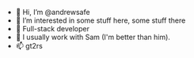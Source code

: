 - 👋 Hi, I’m @andrewsafe
- 👀 I’m interested in some stuff here, some stuff there
- 🌱 Full-stack developer
- 💞️ I usually work with Sam (I'm better than him).
- 📫 gt2rs

<!---
andrewsafe/andrewsafe is a ✨ special ✨ repository because its `README.md` (this file) appears on your GitHub profile.
You can click the Preview link to take a look at your changes.
--->
